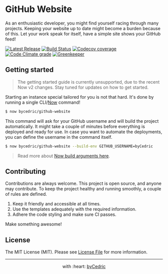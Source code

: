 # GitHub Website

As an enthusiastic developer, you might find yourself racing through many projects.
Keeping your website up to date might become a burden because of this.
Let your work speak for itself, have a simple site shows your GitHub feed!

[![Latest Release](https://img.shields.io/github/release/byCedric/GitHub-Website/all.svg?style=flat-square)](https://github.com/byCedric/GitHub-Website/releases)
[![Build Status](https://img.shields.io/travis/com/byCedric/GitHub-Website/develop.svg?style=flat-square)](https://travis-ci.com/byCedric/GitHub-Website)
[![Codecov coverage](https://img.shields.io/codecov/c/github/byCedric/GitHub-Website/develop.svg?style=flat-square)](https://codecov.io/gh/byCedric/GitHub-Website)
[![Code Climate grade](https://img.shields.io/codeclimate/maintainability/byCedric/GitHub-Website.svg?style=flat-square)](https://codeclimate.com/github/byCedric/GitHub-Website)
[![Greenkeeper](https://img.shields.io/badge/greenkeeper-enabled-brightgreen.svg?style=flat-square)](https://greenkeeper.io/)

## Getting started

> The getting started guide is currently unsupported, due to the recent Now v2 changes.
> Stay tuned for updates on how to get started.

Starting an instance special tailored for you is not that hard.
It's done by running a single CLI/[Now](https://now.sh) command!

```bash
$ now bycedric/github-website
```

This command will ask for your GitHub username and will build the project automatically.
It might take a couple of minutes before everything is deployed and ready for use.
In case you want to automate the deployments, you can define the username in the command itself.

```bash
$ now bycedric/github-website --build-env GITHUB_USERNAME=byCedric
```

> Read more about [Now build arguments here](https://zeit.co/blog/build-env).

## Contributing

Contributions are always welcome.
This project is open source, and anyone may contribute.
To keep the project healthy and running smoothly, a couple of rules are defined.

1. Keep it friendly and accessible at all times.
2. Use the templates adequately with the required information.
3. Adhere the code styling and make sure CI passes.

Make something awesome!

## License

The MIT License (MIT). Please see [License File](LICENSE.md) for more information.

--- ---

<p align="center">
    with :heart: <a href="https://bycedric.com" target="_blank">byCedric</a>
</p>
